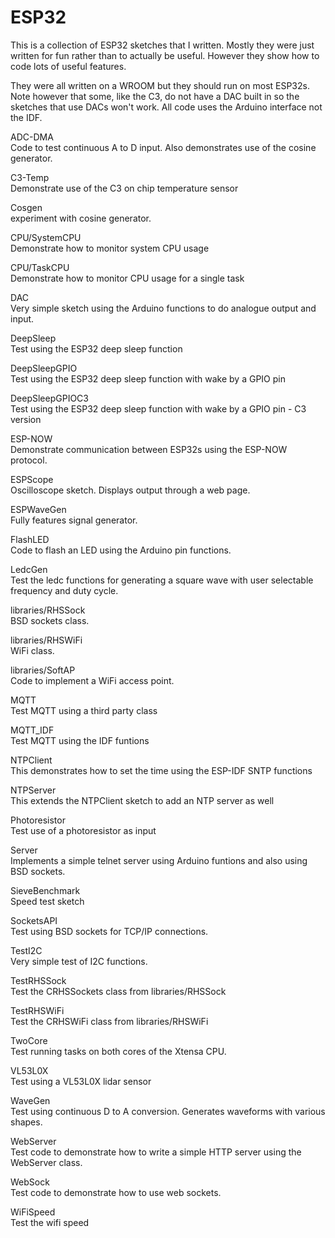 # ESP32

This is a collection of ESP32 sketches that I written. Mostly they were just written for fun rather than to actually be useful. However they show how to code lots of useful features.

They were all written on a WROOM but they should run on most ESP32s. Note however that some, like the C3, do not have a DAC built in so the sketches that use DACs won't work. All code uses the Arduino interface not the IDF.

ADC-DMA  
Code to test continuous A to D input. Also demonstrates use of the cosine generator.

C3-Temp  
Demonstrate use of the C3 on chip temperature sensor

Cosgen  
experiment with cosine generator.

CPU/SystemCPU  
Demonstrate how to monitor system CPU usage

CPU/TaskCPU  
Demonstrate how to monitor CPU usage for a single task

DAC  
Very simple sketch using the Arduino functions to do analogue output and input.

DeepSleep  
Test using the ESP32 deep sleep function

DeepSleepGPIO  
Test using the ESP32 deep sleep function with wake by a GPIO pin

DeepSleepGPIOC3  
Test using the ESP32 deep sleep function with wake by a GPIO pin - C3 version

ESP-NOW  
Demonstrate communication between ESP32s using the ESP-NOW protocol.

ESPScope  
Oscilloscope sketch. Displays output through a web page.

ESPWaveGen  
Fully features signal generator.

FlashLED  
Code to flash an LED using the Arduino pin functions.

LedcGen  
Test the ledc functions for generating a square wave with user selectable frequency and duty cycle.

libraries/RHSSock  
BSD sockets class.

libraries/RHSWiFi  
WiFi class.

libraries/SoftAP  
Code to implement a WiFi access point.

MQTT  
Test MQTT using a third party class

MQTT_IDF  
Test MQTT using the IDF funtions

NTPClient  
This demonstrates how to set the time using the ESP-IDF SNTP functions

NTPServer  
This extends the NTPClient sketch to add an NTP server as well

Photoresistor  
Test use of a photoresistor as input

Server  
Implements a simple telnet server using Arduino funtions and also using BSD sockets.

SieveBenchmark  
Speed test sketch

SocketsAPI  
Test using BSD sockets for TCP/IP connections.

TestI2C  
Very simple test of I2C functions.

TestRHSSock  
Test the CRHSSockets class from libraries/RHSSock

TestRHSWiFi  
Test the CRHSWiFi class from libraries/RHSWiFi

TwoCore  
Test running tasks on both cores of the Xtensa CPU.

VL53L0X  
Test using a VL53L0X lidar sensor

WaveGen  
Test using continuous D to A conversion. Generates waveforms with various shapes.

WebServer  
Test code to demonstrate how to write a simple HTTP server using the WebServer class.

WebSock  
Test code to demonstrate how to use web sockets.

WiFiSpeed  
Test the wifi speed